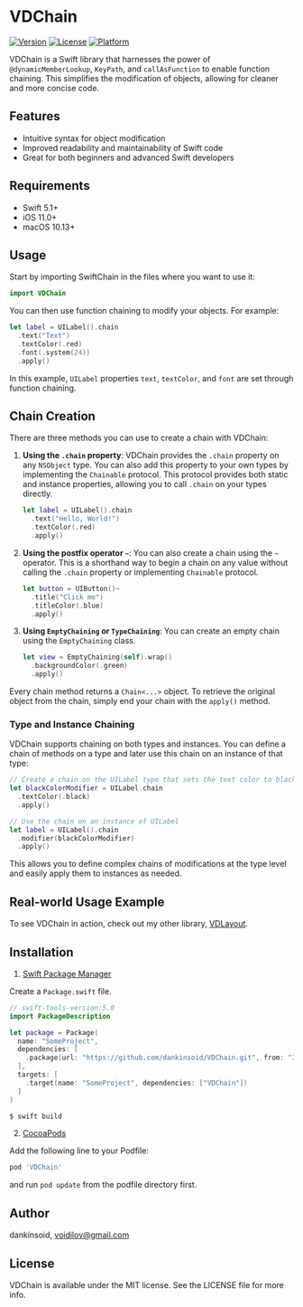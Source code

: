 # VDChain
[![Version](https://img.shields.io/cocoapods/v/VDChain.svg?style=flat)](https://cocoapods.org/pods/VDChain)
[![License](https://img.shields.io/cocoapods/l/VDChain.svg?style=flat)](https://cocoapods.org/pods/VDChain)
[![Platform](https://img.shields.io/cocoapods/p/VDChain.svg?style=flat)](https://cocoapods.org/pods/VDChain)

 VDChain is a Swift library that harnesses the power of `@dynamicMemberLookup`, `KeyPath`, and `callAsFunction` to enable function chaining. This simplifies the modification of objects, allowing for cleaner and more concise code.

## Features

- Intuitive syntax for object modification
- Improved readability and maintainability of Swift code
- Great for both beginners and advanced Swift developers

## Requirements

- Swift 5.1+
- iOS 11.0+
- macOS 10.13+

## Usage

Start by importing SwiftChain in the files where you want to use it:

```swift
import VDChain
```

You can then use function chaining to modify your objects. For example:

```swift
let label = UILabel().chain
  .text("Text")
  .textColor(.red)
  .font(.system(24))
  .apply()
```

In this example, `UILabel` properties `text`, `textColor`, and `font` are set through function chaining.

## Chain Creation

There are three methods you can use to create a chain with VDChain:

1. **Using the `.chain` property**: VDChain provides the `.chain` property on any `NSObject` type. You can also add this property to your own types by implementing the `Chainable` protocol. This protocol provides both static and instance properties, allowing you to call `.chain` on your types directly.

   ```swift
   let label = UILabel().chain
     .text("Hello, World!")
     .textColor(.red)
     .apply()
   ```

2. **Using the postfix operator `~`**: You can also create a chain using the `~` operator. This is a shorthand way to begin a chain on any value without calling the `.chain` property or implementing `Chainable` protocol.

   ```swift
   let button = UIButton()~
     .title("Click me")
     .titleColor(.blue)
     .apply()
   ```

3. **Using `EmptyChaining` or `TypeChaining`**: You can create an empty chain using the `EmptyChaining` class.

   ```swift
   let view = EmptyChaining(self).wrap()
     .backgroundColor(.green)
     .apply()
   ```

Every chain method returns a `Chain<...>` object. To retrieve the original object from the chain, simply end your chain with the `apply()` method.

### Type and Instance Chaining

VDChain supports chaining on both types and instances. You can define a chain of methods on a type and later use this chain on an instance of that type:

```swift
// Create a chain on the UILabel type that sets the text color to black
let blackColorModifier = UILabel.chain
  .textColor(.black)
  .apply()

// Use the chain on an instance of UILabel
let label = UILabel().chain
  .modifier(blackColorModifier)
  .apply()
```

This allows you to define complex chains of modifications at the type level and easily apply them to instances as needed.

## Real-world Usage Example

To see VDChain in action, check out my other library, [VDLayout](https://github.com/dankinsoid/VDLayout).

## Installation
1. [Swift Package Manager](https://github.com/apple/swift-package-manager)

Create a `Package.swift` file.
```swift
// swift-tools-version:5.0
import PackageDescription

let package = Package(
  name: "SomeProject",
  dependencies: [
    .package(url: "https://github.com/dankinsoid/VDChain.git", from: "3.6.0")
  ],
  targets: [
    .target(name: "SomeProject", dependencies: ["VDChain"])
  ]
)
```
```ruby
$ swift build
```

2.  [CocoaPods](https://cocoapods.org)

Add the following line to your Podfile:
```ruby
pod 'VDChain'
```
and run `pod update` from the podfile directory first.

## Author

dankinsoid, voidilov@gmail.com

## License

VDChain is available under the MIT license. See the LICENSE file for more info.

